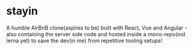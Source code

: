 # stayin
A humble AirBnB clone(aspires to be) built with React, Vue and Angular - also containing the server side code and hosted inside a mono-repo(not lerna yet) to save the dev(in me) from repetitive tooling setups!
